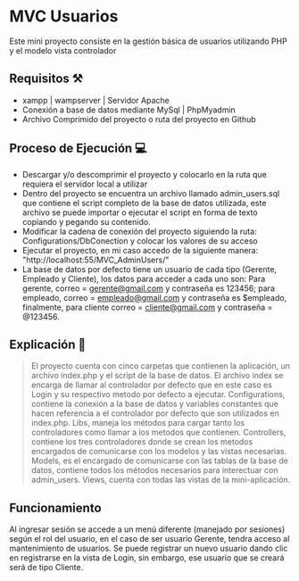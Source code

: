 # MVC Usuarios

Este mini proyecto consiste en la gestión básica de usuarios utilizando PHP y el modelo vista controlador

## Requisitos ⚒️

- xampp | wampserver | Servidor Apache
- Conexión a base de datos mediante MySql | PhpMyadmin
- Archivo Comprimido del proyecto o ruta del proyecto en Github

## Proceso de Ejecución 💻

- Descargar y/o descomprimir el proyecto y colocarlo en la ruta que requiera el servidor local a utilizar
- Dentro del proyecto se encuentra un archivo llamado admin_users.sql que contiene el script completo de la base de datos utilizada, este archivo se puede importar o ejecutar el script en forma de texto copiando y pegando su contenido.
- Modificar la cadena de conexión del proyecto siguiendo la ruta: Configurations/DbConection y colocar los valores de su acceso
- Ejecutar el proyecto, en mi caso accedo de la siguiente manera: "http://localhost:55/MVC_AdminUsers/"
- La base de datos por defecto tiene un usuario de cada tipo (Gerente, Empleado y Cliente), los datos para acceder a cada uno son: Para gerente, correo = gerente@gmail.com y contraseña es 123456; para empleado, correo = empleado@gmail.com y contraseña es $empleado, finalmente, para cliente correo = cliente@gmail.com y contraseña = @123456.

## Explicación ​📄​

> El proyecto cuenta con cinco carpetas que contienen la aplicación, un archivo index.php y el script de la base de datos.
>El archivo index se encarga de llamar al controlador por defecto que en este caso es Login y su respectivo metodo por defecto a ejecutar.
>Configurations, contiene la conexión a la base de datos y variables constantes que hacen referencia a el controlador por defecto que son utilizados en index.php.
>Libs, maneja los métodos para cargar tanto los controladores como llamar a los metodos que contienen.
>Controllers, contiene los tres controladores donde se crean los metodos encargados de comunicarse con los modelos y las vistas necesarias.
>Models, es el encargado de comunicarse con las tablas de la base de datos, contiene todos los métodos necesarios para interectuar con admin_users.
>Views, cuenta con todas las vistas de la mini-aplicación.

## Funcionamiento

Al ingresar sesión se accede a un menú diferente (manejado por sesiones) según el rol del usuario, en el caso de ser usuario Gerente, tendra acceso al mantenimiento de usuarios.
Se puede registrar un nuevo usuario dando clic en registrarse en la vista de Login, sin embargo, ese usuario que se creará será de tipo Cliente.
